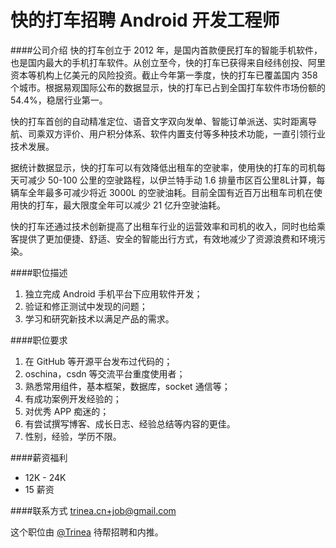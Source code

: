 快的打车招聘 Android 开发工程师
==========

####公司介绍
快的打车创立于 2012 年，是国内首款便民打车的智能手机软件，也是国内最大的手机打车软件。从创立至今，快的打车已获得来自经纬创投、阿里资本等机构上亿美元的风险投资。截止今年第一季度，快的打车已覆盖国内 358 个城市。根据易观国际公布的数据显示，快的打车已占到全国打车软件市场份额的 54.4%，稳居行业第一。  

快的打车首创的自动精准定位、语音文字双向发单、智能订单派送、实时距离导航、司乘双方评价、用户积分体系、软件内置支付等多种技术功能，一直引领行业技术发展。  

据统计数据显示，快的打车可以有效降低出租车的空驶率，使用快的打车的司机每天可减少 50-100 公里的空驶路程，以伊兰特手动 1.6 排量市区百公里8L计算，每辆车全年最多可减少将近 3000L 的空驶油耗。目前全国有近百万出租车司机在使用快的打车，最大限度全年可以减少 21 亿升空驶油耗。  

快的打车还通过技术创新提高了出租车行业的运营效率和司机的收入，同时也给乘客提供了更加便捷、舒适、安全的智能出行方式，有效地减少了资源浪费和环境污染。  

####职位描述
1. 独立完成 Android 手机平台下应用软件开发；  
2. 验证和修正测试中发现的问题；
3. 学习和研究新技术以满足产品的需求。

####职位要求 
1. 在 GitHub 等开源平台发布过代码的；
2. oschina，csdn 等交流平台重度使用者；
3. 熟悉常用组件，基本框架，数据库，socket 通信等；
4. 有成功案例开发经验的；
5. 对优秀 APP 痴迷的；
6. 有尝试撰写博客、成长日志、经验总结等内容的更佳。
7. 性别，经验，学历不限。 

####薪资福利
- 12K - 24K 
- 15 薪资 

####联系方式
[trinea.cn+job@gmail.com](mailto:trinea.cn+job@gmail.com)  

这个职位由 [@Trinea](https://github.com/trinea) 待帮招聘和内推。  
